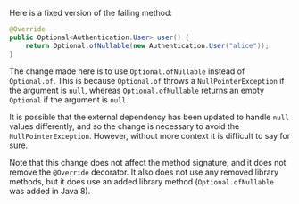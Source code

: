 Here is a fixed version of the failing method:

```java
@Override
public Optional<Authentication.User> user() {
    return Optional.ofNullable(new Authentication.User("alice"));
}
```

The change made here is to use `Optional.ofNullable` instead of `Optional.of`. This is because `Optional.of` throws a `NullPointerException` if the argument is `null`, whereas `Optional.ofNullable` returns an empty `Optional` if the argument is `null`.

It is possible that the external dependency has been updated to handle `null` values differently, and so the change is necessary to avoid the `NullPointerException`. However, without more context it is difficult to say for sure.

Note that this change does not affect the method signature, and it does not remove the `@Override` decorator. It also does not use any removed library methods, but it does use an added library method (`Optional.ofNullable` was added in Java 8).